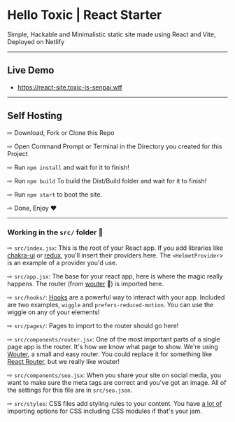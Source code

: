 # Hello Toxic | React Starter
Simple, Hackable and Minimalistic static site made using React and Vite, Deployed on Netlify

---

## Live Demo
* https://react-site.toxic-is-senpai.wtf

---

## Self Hosting
⇨ Download, Fork or Clone this Repo

⇨ Open Command Prompt or Terminal in the Directory you created for this Project

⇨ Run `npm install` and wait for it to finish!

⇨ Run `npm build` To build the Dist/Build folder and wait for it to finish!

⇨ Run `npm start` to boot the site.

⇨ Done, Enjoy ❤️

---

### Working in the `src/` folder 📁
⇨ `src/index.jsx`: This is the root of your React app. If you add libraries like [chakra-ui](https://chakra-ui.com) or [redux](https://react-redux.js.org), you'll insert their providers here. The `<HelmetProvider`> is an example of a provider you'd use.

⇨ `src/app.jsx`: The base for your react app, here is where the magic really happens. The router (from [wouter](https://github.com/molefrog/wouter) 🐰) is imported here.

⇨ `src/hooks/`: [Hooks](https://reactjs.org/docs/hooks-intro.html) are a powerful way to interact with your app. Included are two examples, `wiggle` and `prefers-reduced-motion`. You can use the wiggle on any of your elements!

⇨ `src/pages/`: Pages to import to the router should go here!

⇨ `src/components/router.jsx`: One of the most important parts of a single page app is the router. It's how we know what page to show. We're using [Wouter](https://github.com/molefrog/wouter), a small and easy router. You could replace it for something like [React Router](https://reactrouter.com/), but we really like wouter!

⇨ `src/components/seo.jsx`: When you share your site on social media, you want to make sure the meta tags are correct and you've got an image. All of the settings for this file are in `src/seo.json`.

⇨ `src/styles`: CSS files add styling rules to your content. You have [a lot of](https://vitejs.dev/guide/features.html#css) importing options for CSS including CSS modules if that's your jam.
